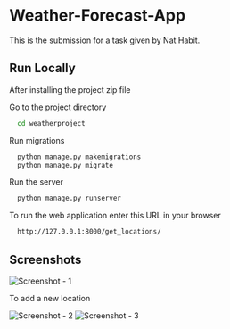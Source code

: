 # Weather-Forecast-App

This is the submission for a task given by Nat Habit.

## Run Locally

After installing the project zip file

Go to the project directory

```bash
  cd weatherproject
```

Run migrations

```bash
  python manage.py makemigrations
  python manage.py migrate
```

Run the server

```bash
  python manage.py runserver
```
To run the web application enter this URL in your browser

```bash
  http://127.0.0.1:8000/get_locations/
```
## Screenshots

![Screenshot - 1](https://github.com/Bulbul0017/Weather-Forecast-App/assets/74949576/8b83b0cd-455a-4e14-81bd-a0d18d08e71a)

To add a new location

![Screenshot - 2](https://github.com/Bulbul0017/Weather-Forecast-App/assets/74949576/1598244a-ada5-48b3-b7c4-b156caafb824)
![Screenshot - 3](https://github.com/Bulbul0017/Weather-Forecast-App/assets/74949576/17b27a49-49a1-458a-95f1-19ed6ab3abe4)


